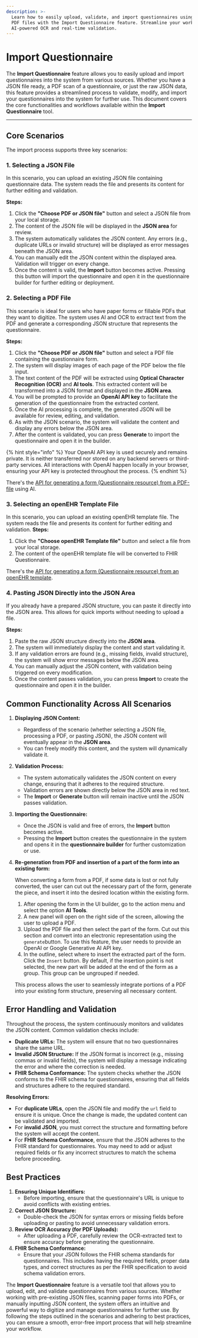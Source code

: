 ```yaml
---
description: >-
  Learn how to easily upload, validate, and import questionnaires using JSON or
  PDF files with the Import Questionnaire feature. Streamline your workflow with
  AI-powered OCR and real-time validation.
---
```


# Import Questionnaire

The **Import Questionnaire** feature allows you to easily upload and import questionnaires into the system from various sources. Whether you have a JSON file ready, a PDF scan of a questionnaire, or just the raw JSON data, this feature provides a streamlined process to validate, modify, and import your questionnaires into the system for further use. This document covers the core functionalities and workflows available within the **Import Questionnaire** tool.

***

## **Core Scenarios**

The import process supports three key scenarios:

### **1. Selecting a JSON File**

In this scenario, you can upload an existing JSON file containing questionnaire data. The system reads the file and presents its content for further editing and validation.

**Steps:**

1. Click the **"Choose PDF or JSON file"** button and select a JSON file from your local storage.
2. The content of the JSON file will be displayed in the **JSON area** for review.
3. The system automatically validates the JSON content. Any errors (e.g., duplicate URLs or invalid structure) will be displayed as error messages beneath the JSON area.
4. You can manually edit the JSON content within the displayed area. Validation will trigger on every change.
5. Once the content is valid, the **Import** button becomes active. Pressing this button will import the questionnaire and open it in the questionnaire builder for further editing or deployment.

### **2. Selecting a PDF File**

This scenario is ideal for users who have paper forms or fillable PDFs that they want to digitize. The system uses AI and OCR to extract text from the PDF and generate a corresponding JSON structure that represents the questionnaire.

**Steps:**

1. Click the **"Choose PDF or JSON file"** button and select a PDF file containing the questionnaire form.
2. The system will display images of each page of the PDF below the file input.
3. The text content of the PDF will be extracted using **Optical Character Recognition (OCR)** and **AI tools**. This extracted content will be transformed into a JSON format and displayed in the **JSON area**.
4. You will be prompted to provide an **OpenAI API key** to facilitate the generation of the questionnaire from the extracted content.
5. Once the AI processing is complete, the generated JSON will be available for review, editing, and validation.
6. As with the JSON scenario, the system will validate the content and display any errors below the JSON area.
7. After the content is validated, you can press **Generate** to import the questionnaire and open it in the builder.

{% hint style="info" %}
Your OpenAI API key is used securely and remains private. It is neither transferred nor stored on any backend servers or third-party services. All interactions with OpenAI happen locally in your browser, ensuring your API key is protected throughout the process.
{% endhint %}

There's the [API for generating a form (Questionnaire resource) from a PDF-file](../../../reference/aidbox-forms-reference/generating-questionnaire-from-pdf-api.md) using AI.

### **3. Selecting an openEHR Template File**

In this scenario, you can upload an existing openEHR template file. The system reads the file and presents its content for further editing and validation.
**Steps:**
1. Click the **"Choose openEHR Template file"** button and select a file from your local storage. 
2. The content of the openEHR template file will be converted to FHIR Questionnaire.

There's the [API for generating a form (Questionnaire resource) from an openEHR template](../../../reference/aidbox-forms-reference/generating-questionnaire-from-openehr-template.md).

### **4. Pasting JSON Directly into the JSON Area**

If you already have a prepared JSON structure, you can paste it directly into the JSON area. This allows for quick imports without needing to upload a file.

**Steps:**

1. Paste the raw JSON structure directly into the **JSON area**.
2. The system will immediately display the content and start validating it.
3. If any validation errors are found (e.g., missing fields, invalid structure), the system will show error messages below the JSON area.
4. You can manually adjust the JSON content, with validation being triggered on every modification.
5. Once the content passes validation, you can press **Import** to create the questionnaire and open it in the builder.

## **Common Functionality Across All Scenarios**

1. **Displaying JSON Content:**
   * Regardless of the scenario (whether selecting a JSON file, processing a PDF, or pasting JSON), the JSON content will eventually appear in the **JSON area**.
   * You can freely modify this content, and the system will dynamically validate it.
2. **Validation Process:**
   * The system automatically validates the JSON content on every change, ensuring that it adheres to the required structure.
   * Validation errors are shown directly below the JSON area in red text.
   * The **Import** or **Generate** button will remain inactive until the JSON passes validation.
3. **Importing the Questionnaire:**
   * Once the JSON is valid and free of errors, the **Import** button becomes active.
   * Pressing the **Import** button creates the questionnaire in the system and opens it in the **questionnaire builder** for further customization or use.
4.  **Re-generation from PDF and insertion of a part of the form into an existing form:**

    When converting a form from a PDF, if some data is lost or not fully converted, the user can cut out the necessary part of the form, generate the piece, and insert it into the desired location within the existing form.

    1. After opening the form in the UI builder, go to the action menu and select the option **AI** **Tools**.
    2. A new panel will open on the right side of the screen, allowing the user to upload a PDF.
    3. Upload the PDF file and then select the part of the form. Cut out this section and convert into an electronic representation using the `generate`button. To use this feature, the user needs to provide an OpenAI or Google Generative AI API key.
    4. In the outline, select where to insert the extracted part of the form. Click the `Insert` button. By default, if the insertion point is not selected, the new part will be added at the end of the form as a group. This group can be ungrouped if needed.

    This process allows the user to seamlessly integrate portions of a PDF into your existing form structure, preserving all necessary content.

## **Error Handling and Validation**

Throughout the process, the system continuously monitors and validates the JSON content. Common validation checks include:

* **Duplicate URLs:** The system will ensure that no two questionnaires share the same URL.
* **Invalid JSON Structure:** If the JSON format is incorrect (e.g., missing commas or invalid fields), the system will display a message indicating the error and where the correction is needed.
* **FHIR Schema Conformance:** The system checks whether the JSON conforms to the FHIR schema for questionnaires, ensuring that all fields and structures adhere to the required standard.

**Resolving Errors:**

* For **duplicate URLs**, open the JSON file and modify the `url` field to ensure it is unique. Once the change is made, the updated content can be validated and imported.
* For **invalid JSON**, you must correct the structure and formatting before the system will accept the content.
* For **FHIR Schema Conformance**, ensure that the JSON adheres to the FHIR standard for questionnaires. You may need to add or adjust required fields or fix any incorrect structures to match the schema before proceeding.

## **Best Practices**

1. **Ensuring Unique Identifiers:**
   * Before importing, ensure that the questionnaire's URL is unique to avoid conflicts with existing entries.
2. **Correct JSON Structure:**
   * Double-check the JSON for syntax errors or missing fields before uploading or pasting to avoid unnecessary validation errors.
3. **Review OCR Accuracy (for PDF Uploads):**
   * After uploading a PDF, carefully review the OCR-extracted text to ensure accuracy before generating the questionnaire.
4. **FHIR Schema Conformance:**
   * Ensure that your JSON follows the FHIR schema standards for questionnaires. This includes having the required fields, proper data types, and correct structures as per the FHIR specification to avoid schema validation errors.

The **Import Questionnaire** feature is a versatile tool that allows you to upload, edit, and validate questionnaires from various sources. Whether working with pre-existing JSON files, scanning paper forms into PDFs, or manually inputting JSON content, the system offers an intuitive and powerful way to digitize and manage questionnaires for further use. By following the steps outlined in the scenarios and adhering to best practices, you can ensure a smooth, error-free import process that will help streamline your workflow.
